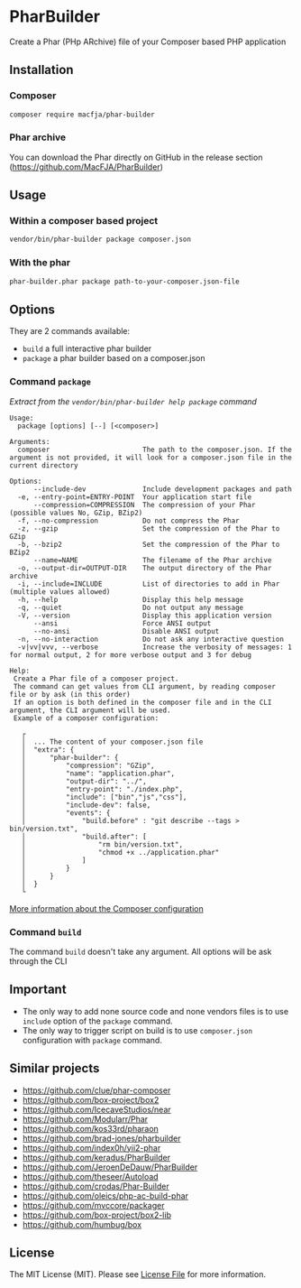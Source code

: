 # PharBuilder

Create a Phar (PHp ARchive) file of your Composer based PHP application

## Installation

### Composer

```sh
composer require macfja/phar-builder
```

### Phar archive

You can download the Phar directly on GitHub in the release section (https://github.com/MacFJA/PharBuilder)

## Usage

### Within a composer based project

```sh
vendor/bin/phar-builder package composer.json
```

### With the phar

```sh
phar-builder.phar package path-to-your-composer.json-file
```

## Options

They are 2 commands available:

* `build` a full interactive phar builder
* `package` a phar builder based on a composer.json

### Command `package`

_Extract from the `vendor/bin/phar-builder help package` command_

```
Usage:
  package [options] [--] [<composer>]

Arguments:
  composer                       The path to the composer.json. If the argument is not provided, it will look for a composer.json file in the current directory

Options:
      --include-dev              Include development packages and path
  -e, --entry-point=ENTRY-POINT  Your application start file
      --compression=COMPRESSION  The compression of your Phar (possible values No, GZip, BZip2)
  -f, --no-compression           Do not compress the Phar
  -z, --gzip                     Set the compression of the Phar to GZip
  -b, --bzip2                    Set the compression of the Phar to BZip2
      --name=NAME                The filename of the Phar archive
  -o, --output-dir=OUTPUT-DIR    The output directory of the Phar archive
  -i, --include=INCLUDE          List of directories to add in Phar (multiple values allowed)
  -h, --help                     Display this help message
  -q, --quiet                    Do not output any message
  -V, --version                  Display this application version
      --ansi                     Force ANSI output
      --no-ansi                  Disable ANSI output
  -n, --no-interaction           Do not ask any interactive question
  -v|vv|vvv, --verbose           Increase the verbosity of messages: 1 for normal output, 2 for more verbose output and 3 for debug

Help:
 Create a Phar file of a composer project.
 The command can get values from CLI argument, by reading composer file or by ask (in this order)
 If an option is both defined in the composer file and in the CLI argument, the CLI argument will be used.
 Example of a composer configuration:

   ┌
   │  ... The content of your composer.json file
   │  "extra": {
   │      "phar-builder": {
   │          "compression": "GZip",
   │          "name": "application.phar",
   │          "output-dir": "../",
   │          "entry-point": "./index.php",
   │          "include": ["bin","js","css"],
   │          "include-dev": false,
   │          "events": {
   │              "build.before" : "git describe --tags > bin/version.txt",
   │              "build.after": [
   │                  "rm bin/version.txt",
   │                  "chmod +x ../application.phar"
   │              ]
   │          }
   │      }
   │  }
   └
```

[More information about the Composer configuration](docs/ComposerExtra.md)

### Command `build`

The command `build` doesn't take any argument. All options will be ask through the CLI

## Important

 - The only way to add none source code and none vendors files is to use `include` option of the `package` command.
 - The only way to trigger script on build is to use `composer.json` configuration with `package` command.

## Similar projects

 - https://github.com/clue/phar-composer
 - https://github.com/box-project/box2
 - https://github.com/IcecaveStudios/near
 - https://github.com/Modularr/Phar
 - https://github.com/kos33rd/pharaon
 - https://github.com/brad-jones/pharbuilder
 - https://github.com/index0h/yii2-phar
 - https://github.com/keradus/PharBuilder
 - https://github.com/JeroenDeDauw/PharBuilder
 - https://github.com/theseer/Autoload
 - https://github.com/crodas/Phar-Builder
 - https://github.com/oleics/php-ac-build-phar
 - https://github.com/mvccore/packager
 - https://github.com/box-project/box2-lib
 - https://github.com/humbug/box

## License

The MIT License (MIT). Please see [License File](LICENSE.md) for more information.
